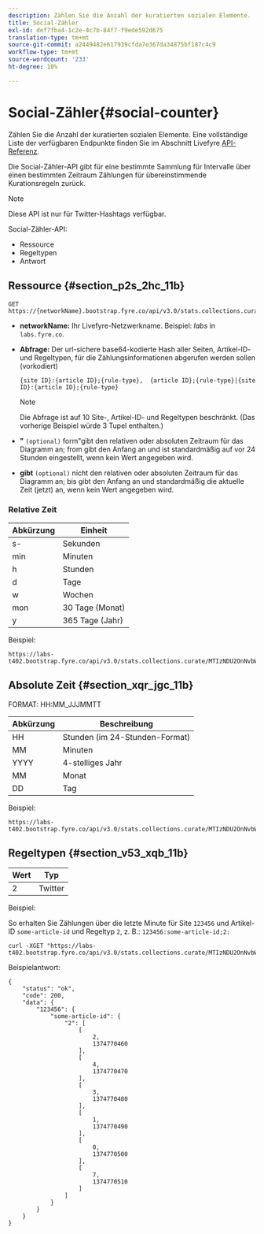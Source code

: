 ```yaml
---
description: Zählen Sie die Anzahl der kuratierten sozialen Elemente.
title: Social-Zähler
exl-id: def7fba4-1c2e-4c7b-84f7-f9ede592d675
translation-type: tm+mt
source-git-commit: a2449482e617939cfda7e367da34875bf187c4c9
workflow-type: tm+mt
source-wordcount: '233'
ht-degree: 10%

---
```


# Social-Zähler{#social-counter}

Zählen Sie die Anzahl der kuratierten sozialen Elemente. Eine vollständige Liste der verfügbaren Endpunkte finden Sie im Abschnitt Livefyre [API-Referenz](https://api.livefyre.com/docs).

Die Social-Zähler-API gibt für eine bestimmte Sammlung für Intervalle über einen bestimmten Zeitraum Zählungen für übereinstimmende Kurationsregeln zurück.

>[!NOTE]
>
>Diese API ist nur für Twitter-Hashtags verfügbar.

Social-Zähler-API:

* Ressource
* Regeltypen
* Antwort

## Ressource {#section_p2s_2hc_11b}

```
GET https://{networkName}.bootstrap.fyre.co/api/v3.0/stats.collections.curate/{query}.json
```

* **networkName:** Ihr Livefyre-Netzwerkname. Beispiel: *labs* in `labs.fyre.co`.
* **Abfrage:** Der url-sichere base64-kodierte Hash aller Seiten, Artikel-ID- und Regeltypen, für die Zählungsinformationen abgerufen werden sollen (vorkodiert)

   ```
   {site ID}:{article ID};{rule-type},  {article ID};{rule-type}|{site ID}:{article ID};{rule-type}
   ```

   >[!NOTE]
   >Die Abfrage ist auf 10 Site-, Artikel-ID- und Regeltypen beschränkt. (Das vorherige Beispiel würde 3 Tupel enthalten.)

* **&quot;** `(optional)` form&quot;gibt den relativen oder absoluten Zeitraum für das Diagramm an; from gibt den Anfang an und ist standardmäßig auf vor 24 Stunden eingestellt, wenn kein Wert angegeben wird.
* **gibt** `(optional)` nicht den relativen oder absoluten Zeitraum für das Diagramm an; bis gibt den Anfang an und standardmäßig die aktuelle Zeit (jetzt) an, wenn kein Wert angegeben wird.

### Relative Zeit

| Abkürzung | Einheit |
|---|---|
| s- | Sekunden |
| min | Minuten |
| h | Stunden |
| d | Tage |
| w | Wochen |
| mon | 30 Tage (Monat) |
| y | 365 Tage (Jahr) |

Beispiel:

```
https://labs-t402.bootstrap.fyre.co/api/v3.0/stats.collections.curate/MTIzNDU2OnNvbWUtYXJ0aWNsZS1pZDsy.json&from=-7d&until=-6d
```

## Absolute Zeit {#section_xqr_jgc_11b}

FORMAT: HH:MM_JJJMMTT

| Abkürzung | Beschreibung |
|---|---|
| HH | Stunden (im 24-Stunden-Format) |
| MM | Minuten |
| YYYY | 4-stelliges Jahr |
| MM | Monat |
| DD | Tag |

Beispiel:

```
https://labs-t402.bootstrap.fyre.co/api/v3.0/stats.collections.curate/MTIzNDU2OnNvbWUtYXJ0aWNsZS1pZDsy.json&from=04:00_20130709 
```

## Regeltypen {#section_v53_xqb_11b}

| Wert | Typ |
|---|---|
| 2 | Twitter |

Beispiel:

So erhalten Sie Zählungen über die letzte Minute für Site `123456` und Artikel-ID `some-article-id` und Regeltyp `2`, z. B.: `123456:some-article-id;2:`

```
curl -XGET "https://labs-t402.bootstrap.fyre.co/api/v3.0/stats.collections.curate/MTIzNDU2OnNvbWUtYXJ0aWNsZS1pZDsy.json&from=-1min" 
```

Beispielantwort:

```
{ 
    "status": "ok", 
    "code": 200, 
    "data": { 
        "123456": { 
            "some-article-id": { 
                "2": [ 
                    [ 
                        2, 
                        1374770460 
                    ], 
                    [ 
                        4, 
                        1374770470 
                    ], 
                    [ 
                        3, 
                        1374770480 
                    ], 
                    [ 
                        1, 
                        1374770490 
                    ], 
                    [ 
                        0, 
                        1374770500 
                    ], 
                    [ 
                        7, 
                        1374770510 
                    ] 
                ] 
            } 
        } 
    } 
}
```
